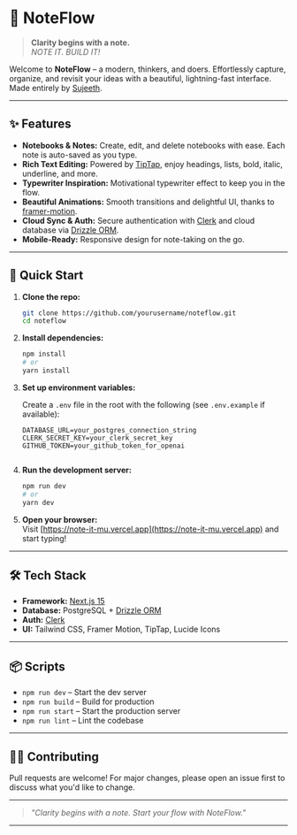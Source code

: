 # 📝 NoteFlow

> **Clarity begins with a note.**  
> _NOTE IT. BUILD IT!_

Welcome to **NoteFlow** – a modern, thinkers, and doers. Effortlessly capture, organize, and revisit your ideas with a beautiful, lightning-fast interface.  
Made entirely by [Sujeeth](https://github.com/sujeeth).

---

## ✨ Features

- **Notebooks & Notes:** Create, edit, and delete notebooks with ease. Each note is auto-saved as you type.
- **Rich Text Editing:** Powered by [TipTap](https://tiptap.dev/), enjoy headings, lists, bold, italic, underline, and more.
- **Typewriter Inspiration:** Motivational typewriter effect to keep you in the flow.
- **Beautiful Animations:** Smooth transitions and delightful UI, thanks to [framer-motion](https://www.framer.com/motion/).
- **Cloud Sync & Auth:** Secure authentication with [Clerk](https://clerk.dev/) and cloud database via [Drizzle ORM](https://orm.drizzle.team/).
- **Mobile-Ready:** Responsive design for note-taking on the go.

---

## 🚀 Quick Start

1. **Clone the repo:**
   ```bash
   git clone https://github.com/yourusername/noteflow.git
   cd noteflow
   ```

2. **Install dependencies:**
   ```bash
   npm install
   # or
   yarn install
   ```

3. **Set up environment variables:**

   Create a `.env` file in the root with the following (see `.env.example` if available):

   ```
   DATABASE_URL=your_postgres_connection_string
   CLERK_SECRET_KEY=your_clerk_secret_key
   GITHUB_TOKEN=your_github_token_for_openai
  
   ```

4. **Run the development server:**
   ```bash
   npm run dev
   # or
   yarn dev
   ```

5. **Open your browser:**  
   Visit [https://note-it-mu.vercel.app](https://note-it-mu.vercel.app) and start typing!

---

## 🛠️ Tech Stack

- **Framework:** [Next.js 15](https://nextjs.org/)
- **Database:** PostgreSQL + [Drizzle ORM](https://orm.drizzle.team/)
- **Auth:** [Clerk](https://clerk.dev/)
- **UI:** Tailwind CSS, Framer Motion, TipTap, Lucide Icons

---

## 📦 Scripts

- `npm run dev` – Start the dev server
- `npm run build` – Build for production
- `npm run start` – Start the production server
- `npm run lint` – Lint the codebase

---

## 🧑‍💻 Contributing

Pull requests are welcome! For major changes, please open an issue first to discuss what you'd like to change.

---


> _"Clarity begins with a note. Start your flow with NoteFlow."_

---
